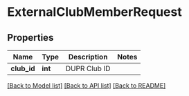 # ExternalClubMemberRequest

## Properties
Name | Type | Description | Notes
------------ | ------------- | ------------- | -------------
**club_id** | **int** | DUPR Club ID | 

[[Back to Model list]](../README.md#documentation-for-models) [[Back to API list]](../README.md#documentation-for-api-endpoints) [[Back to README]](../README.md)


